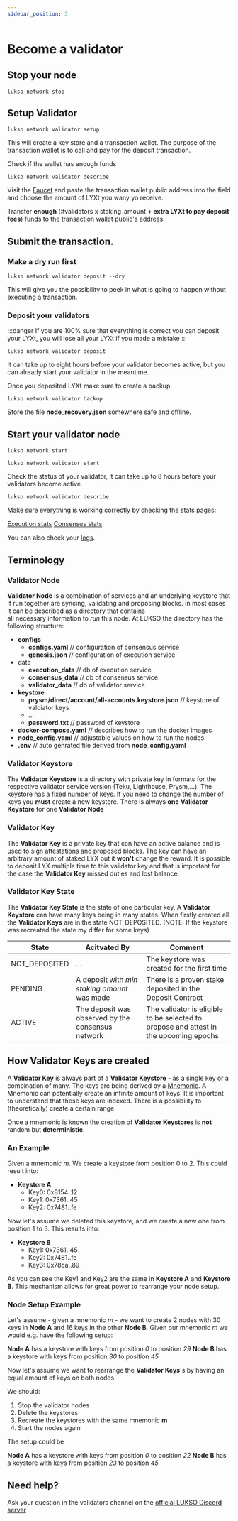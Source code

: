 ```yaml
---
sidebar_position: 3
---
```


# Become a validator

## Stop your node
```
lukso network stop
```

## Setup Validator

 ```
 lukso network validator setup
 ```

 This will create a key store and a transaction wallet. The purpose of the transaction wallet is to call and pay for the deposit transaction. 

Check if the wallet has enough funds

 ```
 lukso network validator describe
 ```

 Visit the [Faucet](https://faucet.l16.lukso.network) and paste the transaction wallet public address into the field and choose the amount of LYXt you wany yo receive.

 Transfer **enough** (#validators x staking_amount **+ extra LYXt to pay deposit fees**) funds to the transaction wallet public's address.

 ## Submit the transaction.

 ### Make a dry run first

 ```
 lukso network validator deposit --dry
 ```

 This will give you the possibility to peek in what is going to happen without executing a transaction.

### Deposit your validators

 :::danger
If you are 100% sure that everything is correct you can deposit your LYXt, you will lose all your LYXt if you made a mistake
 :::

 ```
 lukso network validator deposit
 ```

 It can take up to eight hours before your validator becomes active, but you can already start your validator in the meantime.

 Once you deposited LYXt make sure to create a backup.

 ```
 lukso network validator backup
 ```

 Store the file **node_recovery.json** somewhere safe and offline.

 ## Start your validator node

```
lukso network start
```
```
lukso network validator start
```

Check the status of your validator, it can take up to 8 hours before your validators become active
 ```
 lukso network validator describe
 ```

Make sure everything is working correctly by checking the stats pages:
 
[Execution stats](https://stats.execution.l16.lukso.network)
[Consensus stats](https://stats.execution.l16.lukso.network)

 You can also check your [logs](./l16-logs.md).

 
## Terminology

### Validator Node 

**Validator Node** is a combination of services and an underlying keystore that if run together are 
syncing, validating and proposing blocks. In most cases it can be described as a directory that contains  
all necessary information to *run* this node. At LUKSO the directory has the following structure:

* **configs**
  * **configs.yaml**   // configuration of consensus service
  * **genesis.json**   // configuration of execution service
* data
  * **execution_data**   // db of execution service
  * **consensus_data**   // db of consensus service
  * **validator_data**   // db of validator service
* **keystore** 
  * **prysm/direct/account/all-accounts.keystore.json**     // keystore of valdiator keys
  * ...
  * **password.txt**        // password of keystore
* **docker-compose.yaml** // describes how to run the docker images
* **node_config.yaml**   // adjustable values on how to run the nodes
* **.env**   // auto genrated file derived from **node_config.yaml**


### Validator Keystore

The **Validator Keystore** is a directory with private key in formats for the respective validator service 
version (Teku, Lighthouse, Prysm,...). The keystore has a fixed number of keys. If you need to change
the number of keys you **must** create a new keystore. There is always **one** **Validator Keystore** for
one **Validator Node**

### Validator Key

The **Validator Key** is a private key that can have an active balance and is used to sign attestations
and proposed blocks. The key can have an arbitrary amount of staked LYX but it **won't** change the reward.
It is possible to deposit LYX multiple time to this validator key and that is important for the case the **Validator Key** missed duties and lost balance.

### Validator Key State

The **Validator Key State** is the state of one particular key. A **Validator Keystore** can have many
keys being in many states. When firstly created all the **Validator Keys** are in the state
NOT_DEPOSITED. (NOTE: If the keystore was recreated the state my differ for some keys)

| State         | Acitvated By | Comment |
|---------------|--|---------|
| NOT_DEPOSITED | ... | The keystore was created for the first time        |
| PENDING              | A deposit with *min staking amount* was made | There is a proven stake deposited in the Deposit Contract        |
| ACTIVE              | The deposit was observed by the consensus network |  The validator is eligible to be selected to propose and attest in the upcoming epochs       |

## How Validator Keys are created

A **Validator Key** is always part of a **Validator Keystore** - as a single key or a combination of many. The keys
are being derived by a [Mnemonic](https://wolovim.medium.com/ethereum-201-mnemonics-bb01a9108c38).
A Mnemonic can potentially create an infinite amount of keys. It is important to understand that
these keys are indexed. There is a possibility to (theoretically) create a certain range.

Once a mnemonic is known the creation of **Validator Keystores** is **not** random but **deterministic**.

### An Example

Given a mnemonic *m*. We create a keystore from position 0 to 2. This could result into:

* **Keystore A**
  * Key0: 0x8154..12
  * Key1: 0x7361..45
  * Key2: 0x7481..fe

Now let's assume we deleted this keystore, and we create a new one from position 1 to 3. This results into:

* **Keystore B**
  * Key1: 0x7361..45
  * Key2: 0x7481..fe
  * Key3: 0x78ca..89
  

As you can see the Key1 and Key2 are the same in **Keystore A** and **Keystore B**. This mechanism
allows for great power to rearrange your node setup.

### Node Setup Example

Let's assume - given a mnemonic *m* - we want to create 2 nodes with 30 keys in 
**Node A** and 16 keys in the other **Node B**.  Given our mnemonic *m* we would 
e.g. have the following setup:

**Node A** has a keystore with keys from position *0* to position *29*
**Node B** has a keystore with keys from position *30* to position *45*

Now let's assume we want to rearrange the **Validator Keys**'s by having an equal amount of keys on both nodes.

We should:
  1. Stop the validator nodes
  2. Delete the keystores
  3. Recreate the keystores with the same mnemonic **m**
  4. Start the nodes again

The setup could be

**Node A** has a keystore with keys from position *0* to position *22*
**Node B** has a keystore with keys from position *23* to position *45*

## Need help?

 Ask your question in the validators channel on the [official LUKSO Discord server](https://discord.gg/u7cmyUyw8F)

